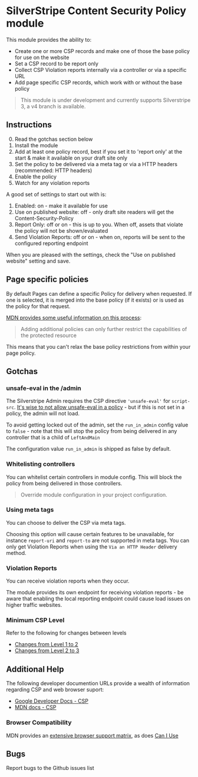 # SilverStripe Content Security Policy module

This module provides the ability to:

+ Create one or more CSP records and make one of those the base policy for use on the website
+ Set a CSP record to be report only
+ Collect CSP Violation reports internally via a controller or via a specific URL
+ Add page specific CSP records, which work with or without the base policy

> This module is under development and currently supports Silverstripe 3, a v4 branch is available.


## Instructions

0. Read the gotchas section below
1. Install the module
2. Add at least one policy record, best if you set it to 'report only' at the start & make it available on your draft site only
3. Set the policy to be delivered via a meta tag or via a HTTP headers (recommended: HTTP headers)
4. Enable the policy
5. Watch for any violation reports

A good set of settings to start out with is:
1. Enabled: on - make it available for use
2. Use on published website: off - only draft site readers will get the Content-Security-Policy
3. Report Only: off or on - this is up to you. When off, assets that violate the policy will not be shown/evaluated
4. Send Violation Reports: off or on - when on, reports will be sent to the configured reporting endpoint

When you are pleased with the settings, check the "Use on published website" setting and save.

## Page specific policies

By default Pages can define a specific Policy for delivery when requested.
If one is selected, it is merged into the base policy (if it exists) or is used as the policy for that request.

[MDN provides some useful information on this process](https://developer.mozilla.org/en-US/docs/Web/HTTP/Headers/Content-Security-Policy#Multiple_content_security_policies):
> Adding additional policies can only further restrict the capabilities of the protected resource

This means that you can't relax the base policy restrictions from within your page policy.

## Gotchas

### unsafe-eval in the /admin
The Silverstripe Admin requires the CSP directive ```'unsafe-eval'``` for ```script-src```. [It's wise to not allow unsafe-eval in a policy](https://developers.google.com/web/fundamentals/security/csp/#eval_too) - but if this is not set in a policy, the admin will not load.

To avoid getting locked out of the admin, set the ```run_in_admin``` config value to ```false``` - note that this will stop the policy from being delivered in any controller that is a child of ```LeftAndMain```

The configuration value ```run_in_admin``` is shipped as false by default.

### Whitelisting controllers

You can whitelist certain controllers in module config. This will block the policy from being delivered in those controllers.

> Override module configuration in your project configuration.

### Using meta tags
You can choose to deliver the CSP via meta tags.

Choosing this option will cause certain features to be unavailable, for instance ```report-uri``` and ```report-to``` are not supported in meta tags. You can only get Violation Reports when using the ```Via an HTTP Header``` delivery method.

### Violation Reports
You can receive violation reports when they occur.

The module provides its own endpoint for receiving violation reports - be aware that enabling the local reporting endpoint could cause load issues on higher traffic websites.

### Minimum CSP Level

Refer to the following for changes between levels
+ [Changes from Level 1 to 2](https://www.w3.org/TR/CSP2/#changes-from-level-1)
+ [Changes from Level 2 to 3](https://www.w3.org/TR/CSP3/#changes-from-level-2)

## Additional Help

The following developer documention URLs provide a wealth of information regarding CSP and web browser suport:
* [Google Developer Docs - CSP](https://developers.google.com/web/fundamentals/security/csp/)
* [MDN docs - CSP](https://developer.mozilla.org/en-US/docs/Web/HTTP/CSP)

### Browser Compatibility

MDN provides an [extensive browser support matrix](https://developer.mozilla.org/en-US/docs/Web/HTTP/CSP#Browser_compatibility), as does [Can I Use](https://caniuse.com/#feat=contentsecuritypolicy)

## Bugs

Report bugs to the Github issues list
